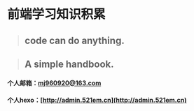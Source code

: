 # 前端学习知识积累

> ## code can do anything.


> ## A simple handbook.

####    个人邮箱：mj960920@163.com

####    个人hexo：[http://admin.521em.cn](http://admin.521em.cn)
